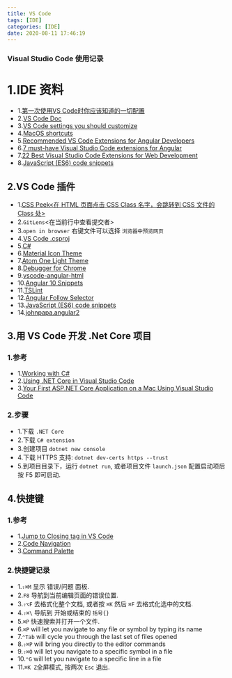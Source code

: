 ```yaml
---
title: VS Code 
tags: [IDE]
categories: [IDE]
date: 2020-08-11 17:46:19
---
```




### Visual Studio Code 使用记录

<!-- more -->



# 1.IDE 资料
* 1.[第一次使用VS Code时你应该知道的一切配置](https://juejin.im/post/6844903826063884296)
* 2.[VS Code Doc](https://code.visualstudio.com/docs/languages/html)
* 3.[VS Code settings you should customize](https://dev.to/thegeoffstevens/vs-code-settings-you-should-customize-5e75)
* 4.[MacOS shortcuts](https://code.visualstudio.com/shortcuts/keyboard-shortcuts-macos.pdf)
* 5.[Recommended VS Code Extensions for Angular Developers](https://johnpapa.net/rec-ng-extensions/)
* 6.[7 must-have Visual Studio Code extensions for Angular](https://medium.com/frontend-coach/7-must-have-visual-studio-code-extensions-for-angular-af9c476147fd)
* 7.[22 Best Visual Studio Code Extensions for Web Development](https://scotch.io/bar-talk/22-best-visual-studio-code-extensions-for-web-development)
* 8.[JavaScript (ES6) code snippets](https://marketplace.visualstudio.com/items?itemName=xabikos.JavaScriptSnippets)

## 2.VS Code 插件
* 1.[CSS Peek<在 HTML 页面点击 CSS Class 名字，会跳转到 CSS 文件的 Class 处>](https://marketplace.visualstudio.com/items?itemName=pranaygp.vscode-css-peek)
* 2.`GitLens`<在当前行中查看提交者>
* 3.`open in browser` 右键文件可以选择 `浏览器中预览网页`
* 4.[VS Code .csproj](https://marketplace.visualstudio.com/items?itemName=lucasazzola.vscode-csproj)
* 5.[C#](https://marketplace.visualstudio.com/items?itemName=ms-dotnettools.csharp)
* 6.[Material Icon Theme](https://marketplace.visualstudio.com/items?itemName=PKief.material-icon-theme)
* 7.[Atom One Light Theme](https://marketplace.visualstudio.com/items?itemName=akamud.vscode-theme-onelight)
* 8.[Debugger for Chrome](https://marketplace.visualstudio.com/items?itemName=msjsdiag.debugger-for-chrome)
* 9.[vscode-angular-html](https://marketplace.visualstudio.com/items?itemName=ghaschel.vscode-angular-html)
* 10.[Angular 10 Snippets](https://marketplace.visualstudio.com/items?itemName=Mikael.Angular-BeastCode)
* 11.[TSLint](https://marketplace.visualstudio.com/items?itemName=ms-vscode.vscode-typescript-tslint-plugin&wt.mc_id=devto-blog-jopapa)
* 12.[Angular Follow Selector](https://marketplace.visualstudio.com/items?itemName=sanderledegen.angular-follow-selector)
* 13.[JavaScript (ES6) code snippets](https://marketplace.visualstudio.com/items?itemName=xabikos.JavaScriptSnippets)
* 14.[johnpapa.angular2](https://marketplace.visualstudio.com/items?itemName=johnpapa.Angular2)


## 3.用 VS Code 开发 .Net Core 项目

### 1.参考
* 1.[Working with C#](https://code.visualstudio.com/docs/languages/csharp)
* 2.[Using .NET Core in Visual Studio Code](https://code.visualstudio.com/docs/languages/dotnet)
* 3.[Your First ASP.NET Core Application on a Mac Using Visual Studio Code](https://jakeydocs.readthedocs.io/en/latest/tutorials/your-first-mac-aspnet.html)

### 2.步骤
* 1.下载 `.NET Core`
* 2.下载 `C# extension`
* 3.创建项目 `dotnet new console`
* 4.下载 HTTPS 支持: `dotnet dev-certs https --trust`
* 5.到项目目录下，运行 `dotnet run`, 或者项目文件 `launch.json` 配置启动项后按 F5 即可启动.


## 4.快捷键

### 1.参考
* 1.[Jump to Closing tag in VS Code](https://stackoverflow.com/a/49681162/5237440)
* 2.[Code Navigation](https://code.visualstudio.com/docs/editor/editingevolved)
* 3.[Command Palette](https://code.visualstudio.com/docs/getstarted/userinterface#_command-palette)

### 2.快捷键记录
* 1.`⇧⌘M` 显示 错误/问题 面板.
* 2.`F8` 导航到当前编辑页面的错误位置.
* 3.`⇧⌥F` 去格式化整个文档, 或者按 `⌘K` 然后  `⌘F` 去格式化选中的文档.
* 4.`⇧⌘\` 导航到 开始或结束的 `括号{}`
* 5.`⌘P` 快速搜索并打开一个文件.
* 6.`⌘P` will let you navigate to any file or symbol by typing its name
* 7.`⌃Tab` will cycle you through the last set of files opened
* 8.`⇧⌘P` will bring you directly to the editor commands
* 9.`⇧⌘O` will let you navigate to a specific symbol in a file
* 10.`⌃G` will let you navigate to a specific line in a file
* 11.`⌘K Z`全屏模式, 按两次 `Esc` 退出.








